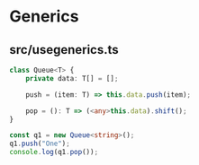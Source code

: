 # Generics

## src/usegenerics.ts

```ts
class Queue<T> {
    private data: T[] = [];

    push = (item: T) => this.data.push(item);

    pop = (): T => (<any>this.data).shift();
}

const q1 = new Queue<string>();
q1.push("One");
console.log(q1.pop());
```